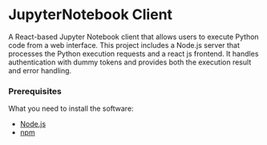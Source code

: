 # JupyterNotebook Client

A React-based Jupyter Notebook client that allows users to execute Python code from a web interface. This project includes a Node.js server that processes the Python execution requests and a react js frontend. It handles authentication with dummy tokens and provides both the execution result and error handling.

### Prerequisites

What you need to install the software:

- [Node.js](https://nodejs.org/en/) 
- [npm](https://www.npmjs.com/)



